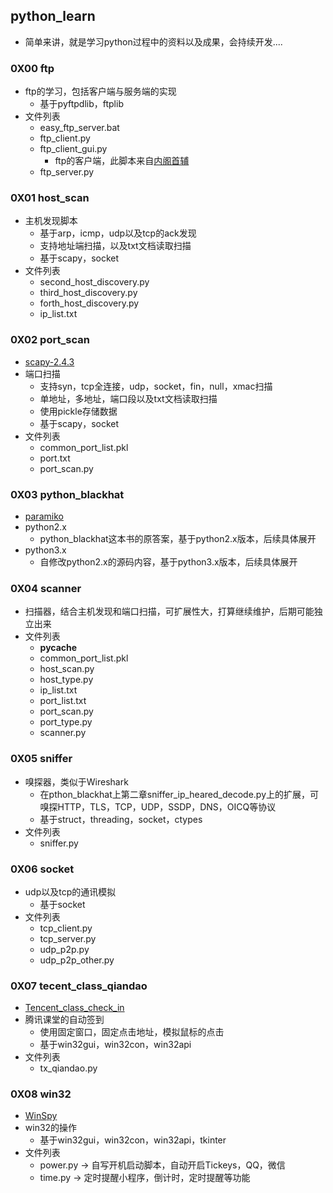 ## python_learn

  - 简单来讲，就是学习python过程中的资料以及成果，会持续开发.... 

### 0X00 ftp

  - ftp的学习，包括客户端与服务端的实现
     - 基于pyftpdlib，ftplib
  - 文件列表
     - easy_ftp_server.bat
     - ftp_client.py
     - ftp_client_gui.py
         - ftp的客户端，此脚本来自[内阁首辅](https://github.com/neigeshoufu)
     - ftp_server.py

### 0X01 host_scan

  - 主机发现脚本
     - 基于arp，icmp，udp以及tcp的ack发现
     - 支持地址端扫描，以及txt文档读取扫描
     - 基于scapy，socket
  - 文件列表
     - second_host_discovery.py
     - third_host_discovery.py
     - forth_host_discovery.py
     - ip_list.txt

### 0X02 port_scan

  - [scapy-2.4.3](https://github.com/secdev/scapy)
  - 端口扫描
     - 支持syn，tcp全连接，udp，socket，fin，null，xmac扫描
     - 单地址，多地址，端口段以及txt文档读取扫描
     - 使用pickle存储数据
     - 基于scapy，socket
  - 文件列表
     - common_port_list.pkl
     - port.txt
     - port_scan.py

### 0X03 python_blackhat

  - [paramiko](https://github.com/paramiko/paramiko)
  - python2.x
     - python_blackhat这本书的原答案，基于python2.x版本，后续具体展开
  - python3.x
     - 自修改python2.x的源码内容，基于python3.x版本，后续具体展开

### 0X04 scanner

  - 扫描器，结合主机发现和端口扫描，可扩展性大，打算继续维护，后期可能独立出来
  - 文件列表
     - __pycache__
     - common_port_list.pkl
     - host_scan.py
     - host_type.py
     - ip_list.txt
     - port_list.txt
     - port_scan.py
     - port_type.py
     - scanner.py

### 0X05 sniffer

  - 嗅探器，类似于Wireshark
     - 在pthon_blackhat上第二章sniffer_ip_heared_decode.py上的扩展，可嗅探HTTP，TLS，TCP，UDP，SSDP，DNS，OICQ等协议
     - 基于struct，threading，socket，ctypes
  - 文件列表
     - sniffer.py

### 0X06 socket

  - udp以及tcp的通讯模拟
     - 基于socket
  - 文件列表
     - tcp_client.py
     - tcp_server.py
     - udp_p2p.py
     - udp_p2p_other.py

### 0X07 tecent_class_qiandao

  - [Tencent_class_check_in](https://github.com/Suyixiu/Tencent_class_check_in)
  - 腾讯课堂的自动签到
     - 使用固定窗口，固定点击地址，模拟鼠标的点击
     - 基于win32gui，win32con，win32api
  - 文件列表
     - tx_qiandao.py

### 0X08 win32

  - [WinSpy](https://sourceforge.net/projects/winspyex/)
  - win32的操作
     - 基于win32gui，win32con，win32api，tkinter
  - 文件列表
     - power.py  ->  自写开机启动脚本，自动开启Tickeys，QQ，微信
     - time.py  ->  定时提醒小程序，倒计时，定时提醒等功能

